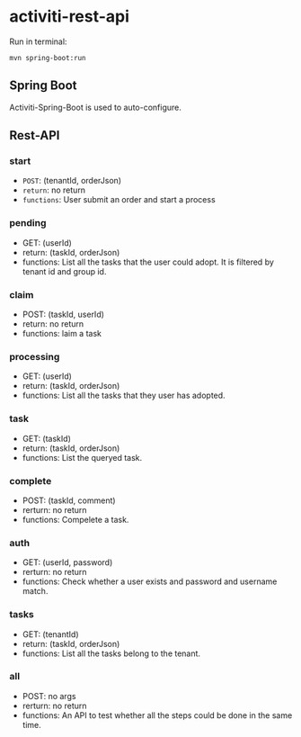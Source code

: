 # activiti-rest-api

Run in terminal:

```
mvn spring-boot:run
```

## Spring Boot

Activiti-Spring-Boot is used to auto-configure.

## Rest-API

### start


* `POST`: (tenantId, orderJson) </br>
* `return`: no return  </br>
* `functions`: User submit an order and start a process


### pending


* GET: (userId)  </br>
* return: (taskId, orderJson) </br>
* functions: List all the tasks that the user could adopt. It is filtered by tenant id and group id.


### claim


* POST: (taskId, userId) </br>
* return: no return </br> 
* functions: laim a task


### processing


* GET: (userId) </br>
* return: (taskId, orderJson) </br>
* functions: List all the tasks that they user has adopted.


### task


* GET: (taskId) </br>
* return: (taskId, orderJson) </br>
* functions: List the queryed task.


### complete


* POST: (taskId, comment) </br>
* rerturn: no return </br>
* functions: Compelete a task.


### auth


* GET: (userId, password) </br>
* rerturn: no return </br>
* functions: Check whether a user exists and password and username match.


### tasks


* GET: (tenantId) </br>
* return: (taskId, orderJson) </br>
* functions: List all the tasks belong to the tenant.


### all


* POST: no args </br>
* rerturn: no return </br>
* functions: An API to test whether all the steps could be done in the same time.


